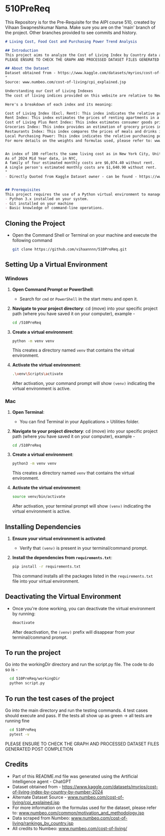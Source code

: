 # 510PreReq
This Repository is for the Pre-Requisite for the AIPI course 510, created by Vihaan Swapneshkumar Nama.
Make sure you are on the 'main' branch of the project. Other branches provided to see commits and history.

```markdown
# Living Cost, Food Cost and Purchasing Power Trend Analysis

## Introduction
This project aims to analyze the Cost of Living Index by Country data and plot some values into a scatter plot to see their correlation.
PLEASE ENSURE TO CHECK THE GRAPH AND PROCESSED DATASET FILES GENERATED POST COMPLETION

## About the Dataset
Dataset obtained from - https://www.kaggle.com/datasets/myrios/cost-of-living-index-by-country-by-number-2024
"
Source: www.numbeo.com/cost-of-living/cpi_explained.jsp

Understanding our Cost of Living Indexes
The cost of living indices provided on this website are relative to New York City (NYC), with a baseline index of 100% for NYC.

Here's a breakdown of each index and its meaning:

Cost of Living Index (Excl. Rent): This index indicates the relative prices of consumer goods like groceries, restaurants, transportation, and utilities. It excludes accommodation expenses such as rent or mortgage. For instance, a city with a Cost of Living Index of 120 is estimated to be 20% more expensive than New York City (excluding rent).
Rent Index: This index estimates the prices of renting apartments in a city compared to New York City. If the Rent Index is 80, it suggests that the average rental prices in that city are approximately 20% lower than those in New York City.
Cost of Living Plus Rent Index: This index estimates consumer goods prices, including rent, in comparison to New York City.
Groceries Index: This index provides an estimation of grocery prices in a city relative to New York City. Numbeo uses item weights from the "Markets" section to calculate this index for each city.
Restaurants Index: This index compares the prices of meals and drinks in restaurants and bars to those in NYC.
Local Purchasing Power: This index indicates the relative purchasing power in a given city based on the average net salary. A domestic purchasing power of 40 means that residents with an average salary can afford, on average, 60% less goods and services compared to residents of New York City with an average salary.
For more details on the weights and formulas used, please refer to: www.numbeo.com/common/motivation_and_methodology.jsp


An index of 100 reflects the same living cost as in New York City, United States.
As of 2024 Mid Year data, in NYC,
A family of four estimated monthly costs are $6,074.40 without rent.
A single person's estimated monthly costs are $1,640.90 without rent.
" 
- Directly Quoted from Kaggle Dataset owner - can be found - https://www.kaggle.com/datasets/myrios/cost-of-living-index-by-country-by-number-2024


## Prerequisites
This project requires the use of a Python virtual environment to manage dependencies and ensure consistent behavior across different systems. This guide provides step-by-step instructions for setting up a virtual environment on both Windows and Mac, as well as installing dependencies via a `requirements.txt` file.
- Python 3.x installed on your system.
- Git installed on your machine
- Basic knowledge of command-line operations.
```
## Cloning the Project
- Open the Command Shell or Terminal on your machine and execute the following command
   ```sh
   git clone https://github.com/vihaannnn/510PreReq.git
   ```


## Setting Up a Virtual Environment

### Windows

1. **Open Command Prompt or PowerShell**:
   - Search for `cmd` or `PowerShell` in the start menu and open it.

2. **Navigate to your project directory**:
   cd (move) into your specific project path (where you have saved it on your computer), example - 
   ```sh
   cd /510PreReq
   ```

3. **Create a virtual environment**:
   ```sh
   python -m venv venv
   ```
   This creates a directory named `venv` that contains the virtual environment.

4. **Activate the virtual environment**:
   ```sh
   .\venv\Scripts\activate
   ```
   After activation, your command prompt will show `(venv)` indicating the virtual environment is active.

### Mac

1. **Open Terminal**:
   - You can find Terminal in your Applications > Utilities folder.

2. **Navigate to your project directory**:
   cd (move) into your specific project path (where you have saved it on your computer), example - 
   ```sh
   cd /510PreReq
   ```

3. **Create a virtual environment**:
   ```sh
   python3 -m venv venv
   ```
   This creates a directory named `venv` that contains the virtual environment.

4. **Activate the virtual environment**:
   ```sh
   source venv/bin/activate
   ```
   After activation, your terminal prompt will show `(venv)` indicating the virtual environment is active.

## Installing Dependencies

1. **Ensure your virtual environment is activated**:
   - Verify that `(venv)` is present in your terminal/command prompt.

2. **Install the dependencies from `requirements.txt`**:
   ```sh
   pip install -r requirements.txt
   ```
   This command installs all the packages listed in the `requirements.txt` file into your virtual environment.

## Deactivating the Virtual Environment

- Once you're done working, you can deactivate the virtual environment by running:
  ```sh
  deactivate
  ```
  After deactivation, the `(venv)` prefix will disappear from your terminal/command prompt.

## To run the project
Go into the workingDir directory and run the script.py file.
The code to do so is - 
```sh
  cd 510PreReq/workingDir
  python script.py
  ```

## To run the test cases of the project
Go into the main directory and run the testing commands.
4 test cases should execute and pass.
If the tests all show up as green -> all tests are running fine
```sh
  cd 510PreReq
  pytest -v
  ```
  PLEASE ENSURE TO CHECK THE GRAPH AND PROCESSED DATASET FILES GENERATED POST COMPLETION


## Credits
- Part of this README.md file was generated using the Artificial Intelligence agent - ChatGPT
- Dataset obtained from - https://www.kaggle.com/datasets/myrios/cost-of-living-index-by-country-by-number-2024
- Alternate Dataset Source - www.numbeo.com/cost-of-living/cpi_explained.jsp
- For more information on the formulas used for the dataset, please refer to: www.numbeo.com/common/motivation_and_methodology.jsp
- Data scraped from Numbeo: www.numbeo.com/cost-of-living/rankings_by_country.jsp
- All credits to Numbeo: www.numbeo.com/cost-of-living/
```
